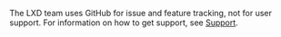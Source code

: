 The LXD team uses GitHub for issue and feature tracking, not for user support.
For information on how to get support, see [Support](https://documentation.ubuntu.com/lxd/stable-5.21/support/).
